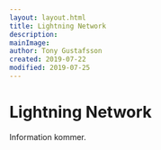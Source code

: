 ```yaml
---
layout: layout.html
title: Lightning Network
description:
mainImage:
author: Tony Gustafsson
created: 2019-07-22
modified: 2019-07-25
---
```


# Lightning Network

Information kommer.
